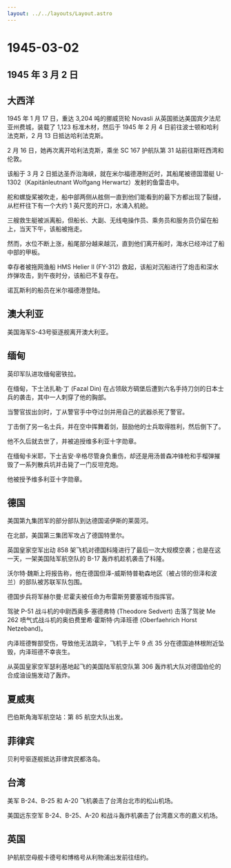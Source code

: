```yaml
---
layout: ../../layouts/Layout.astro
---
```


# 1945-03-02

## 1945 年 3 月 2 日

## 大西洋

1945 年 1 月 17 日，重达 3,204 吨的挪威货轮 Novasli
从英国抵达美国宾夕法尼亚州费城，装载了 1,123 标准木材，然后于 1945 年 2
月 4 日前往波士顿和哈利法克斯，2 月 13 日抵达哈利法克斯。

2 月 16 日，她再次离开哈利法克斯，乘坐 SC 167 护航队第 31
站前往斯旺西湾和伦敦。

该船于 3 月 2 日抵达圣乔治海峡，就在米尔福德港附近时，其船尾被德国潜艇
U-1302（Kapitänleutnant Wolfgang Herwartz）发射的鱼雷击中。

舵和螺旋桨被吹走，船中部两侧从舷侧一直到他们能看到的最下方都出现了裂缝，从栏杆往下有一个大约
1 英尺宽的开口，水涌入机舱。

三艘救生艇被派离船，但船长、大副、无线电操作员、乘务员和服务员仍留在船上，当天下午，该船被拖走。

然而，水位不断上涨，船尾部分越来越沉，直到他们离开船时，海水已经冲过了船中部的甲板。

幸存者被拖网渔船 HMS Helier II (FY-312)
救起，该船对沉船进行了炮击和深水炸弹攻击，到午夜时分，该船已不复存在。

诺瓦斯利的船员在米尔福德港登陆。

## 澳大利亚

美国海军S-43号驱逐舰离开澳大利亚。

## 缅甸

英印军队进攻缅甸密铁拉。

在缅甸，下士法扎勒·丁 (Fazal Din)
在占领敌方碉堡后遭到六名手持刀剑的日本士兵的袭击，其中一人刺穿了他的胸部。

当警官拔出剑时，丁从警官手中夺过剑并用自己的武器杀死了警官。

丁击倒了另一名士兵，并在空中挥舞着剑，鼓励他的士兵取得胜利，然后倒下了。

他不久后就去世了，并被追授维多利亚十字勋章。

在缅甸卡米耶，下士吉安·辛格尽管身负重伤，却还是用汤普森冲锋枪和手榴弹摧毁了一系列散兵坑并击毙了一门反坦克炮。

他被授予维多利亚十字勋章。

## 德国

美国第九集团军的部分部队到达德国诺伊斯的莱茵河。

在北部，美国第三集团军攻占了德国特里尔。

英国皇家空军出动 858
架飞机对德国科隆进行了最后一次大规模空袭；也是在这一天，一架美国陆军航空队的
B-17 轰炸机趁机袭击了科隆。

沃尔特·魏斯上将报告称，他在德国但泽-威斯特普勒森地区（被占领的但泽和波兰）的部队被苏联军队包围。

德国步兵将军赫尔曼·尼霍夫被任命为布雷斯劳要塞城市指挥官。

驾驶 P-51 战斗机的中尉西奥多·塞德弗特 (Theodore Sedvert) 击落了驾驶 Me
262 喷气式战斗机的奥伯费里希·霍斯特·内泽班德 (Oberfaehrich Horst
Netzeband)。

内泽班德臀部受伤，导致他无法跳伞，飞机于上午 9 点 35
分在德国迪林根附近坠毁，内泽班德不幸丧生。

从英国皇家空军瑟利基地起飞的美国陆军航空队第 306
轰炸机大队对德国伯伦的合成油设施发动了轰炸。

## 夏威夷

巴伯斯角海军航空站：第 85 航空大队出发。

## 菲律宾

贝利号驱逐舰抵达菲律宾民都洛岛。

## 台湾

美军 B-24、B-25 和 A-20 飞机袭击了台湾台北市的松山机场。

美国远东空军 B-24、B-25、A-20 和战斗轰炸机袭击了台湾嘉义市的嘉义机场。

## 英国

护航航空母舰卡德号和博格号从利物浦出发前往纽约。